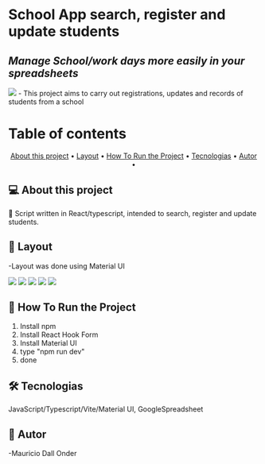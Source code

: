 # School App search, register and update students
## _Manage School/work days more easily in your spreadsheets_

<img src="https://img.shields.io/badge/build-passing-brightgreen"/>
- This project aims to carry out registrations, updates and records of students from a school
<br> 


Table of contents
=================
<p align="center">
 <a href="#-about-this-project">About this project</a> •
 <a href="#-layout">Layout</a> • 
 <a href="#-how-to-run-the-project">How To Run the Project</a> • 
 <a href="#-tecnologias">Tecnologias</a> • 
 <a href="#-autor">Autor</a> • 
</p>


## 💻 About this project
🚀 Script written in React/typescript, intended to search, register and update students.

## 🎨 Layout
-Layout was done using Material UI

<img src="https://firebasestorage.googleapis.com/v0/b/mauriciodallonder-64688.appspot.com/o/app-escola.png?alt=media&token=bc824018-e159-4bf8-ad9b-1a896174930a" />

<img src="https://firebasestorage.googleapis.com/v0/b/app-santa-corona.appspot.com/o/Captura%20de%20Tela%202023-03-15%20a%CC%80s%2019.14.50.png?alt=media&token=5e6c3c05-e0eb-42b3-852c-b4d325b9c5c4" />

<img src="https://firebasestorage.googleapis.com/v0/b/app-santa-corona.appspot.com/o/Captura%20de%20Tela%202023-03-15%20a%CC%80s%2019.15.04.png?alt=media&token=689f727d-8201-42e3-8607-50aa2926991a" />

<img src="https://firebasestorage.googleapis.com/v0/b/app-santa-corona.appspot.com/o/Captura%20de%20Tela%202023-03-15%20a%CC%80s%2019.15.22.png?alt=media&token=5ac05fb3-9194-4f9b-a340-f504d9f23d95"/>

<img src="https://firebasestorage.googleapis.com/v0/b/app-santa-corona.appspot.com/o/Captura%20de%20Tela%202023-03-15%20a%CC%80s%2019.15.31.png?alt=media&token=e60134d8-57d7-44da-9747-788d2086cfb1" />

## 🚀 How To Run the Project

1. Install npm
2. Install React Hook Form 
3. Install Material UI
4. type "npm run dev"
5. done


## 🛠 Tecnologias
JavaScript/Typescript/Vite/Material UI, GoogleSpreadsheet

## 🦸 Autor
-Mauricio Dall Onder
